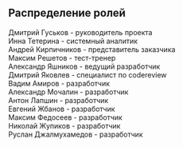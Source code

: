 Распределение ролей
-------------------
Дмитрий Гуськов - руководитель проекта<br/>
Инна Тетерина - системный аналитик<br/>
Андрей Кирпичников - представитель заказчика<br/>
Максим Решетов - тест-тренер<br/>
Александр Яшников - ведущий разработчик<br/>
Дмитрий Яковлев - специалист по codereview<br/>
Вадим Амиров - разработчик<br/>
Александр Мочалин - разработчик<br/>
Антон Лапшин - разработчик<br/>
Евгений Жбанов - разработчик<br/>
Максим Федосеев - разработчик<br/>
Николай Жупиков - разработчик<br/>
Руслан Джалмухамедов - разработчик
